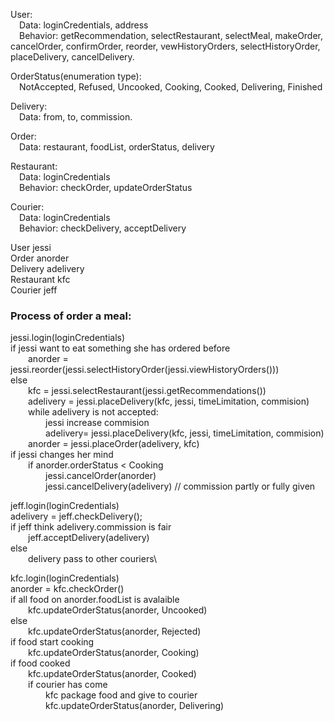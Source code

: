 User:\
&emsp;Data: loginCredentials, address\
&emsp;Behavior: getRecommendation, selectRestaurant, selectMeal, makeOrder, cancelOrder, confirmOrder, reorder, vewHistoryOrders, selectHistoryOrder, placeDelivery, cancelDelivery.

OrderStatus(enumeration type):\
&emsp;NotAccepted, Refused, Uncooked, Cooking, Cooked, Delivering, Finished

Delivery:\
&emsp;Data: from, to, commission.

Order:\
&emsp;Data: restaurant, foodList, orderStatus, delivery

Restaurant:\
&emsp;Data: loginCredentials\
&emsp;Behavior: checkOrder, updateOrderStatus

Courier:\
&emsp;Data: loginCredentials\
&emsp;Behavior: checkDelivery, acceptDelivery

User jessi\
Order anorder\
Delivery adelivery\
Restaurant kfc\
Courier jeff

### Process of order a meal:
jessi.login(loginCredentials)\
if jessi want to eat something she has ordered before\
&emsp;&emsp;anorder = jessi.reorder(jessi.selectHistoryOrder(jessi.viewHistoryOrders()))\
else\
&emsp;&emsp;kfc = jessi.selectRestaurant(jessi.getRecommendations())\
&emsp;&emsp;adelivery = jessi.placeDelivery(kfc, jessi, timeLimitation, commision)\
&emsp;&emsp;while adelivery is not accepted:\
&emsp;&emsp;&emsp;&emsp;jessi increase commision\
&emsp;&emsp;&emsp;&emsp;adelivery= jessi.placeDelivery(kfc, jessi, timeLimitation, commision)\
&emsp;&emsp;anorder = jessi.placeOrder(adelivery, kfc)\
if jessi changes her mind\
&emsp;&emsp;if anorder.orderStatus < Cooking\
&emsp;&emsp;&emsp;&emsp;jessi.cancelOrder(anorder)\
&emsp;&emsp;&emsp;&emsp;jessi.cancelDelivery(adelivery) // commission partly or fully given


jeff.login(loginCredentials)\
adelivery = jeff.checkDelivery();\
if jeff think adelivery.commission is fair\
&emsp;&emsp;jeff.acceptDelivery(adelivery)\
else\
&emsp;&emsp;delivery pass to other couriers\

kfc.login(loginCredentials)\
anorder = kfc.checkOrder()\
if all food on anorder.foodList is avalaible\
&emsp;&emsp;kfc.updateOrderStatus(anorder, Uncooked)\
else\
&emsp;&emsp;kfc.updateOrderStatus(anorder, Rejected)\
if food start cooking\
&emsp;&emsp;kfc.updateOrderStatus(anorder, Cooking)\
if food cooked\
&emsp;&emsp;kfc.updateOrderStatus(anorder, Cooked)\
&emsp;&emsp;if courier has come\
&emsp;&emsp;&emsp;&emsp;kfc package food and give to courier\
&emsp;&emsp;&emsp;&emsp;kfc.updateOrderStatus(anorder, Delivering)














